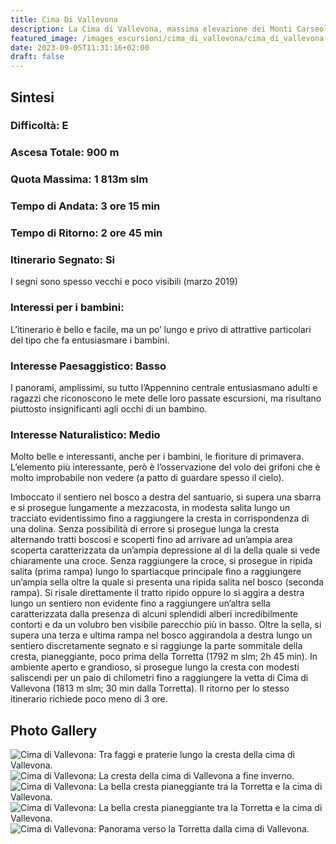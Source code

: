 ```yaml
---
title: Cima Di Vallevona
description: La Cima di Vallevona, massima elevazione dei Monti Carseolani, è facilmente raggiungibile dal santuario di Santa Maria dei Bisognosi con una lunga e spettacolare cavalcata di cresta che regala, soprattutto nella sua parte finale, splendidi panorami che, nelle giornate più limpide, permettono di ammirare tutto l’Appennino centrale dai Sibillini ai Monti della Marsica.
featured_image: /images_escursioni/cima_di_vallevona/cima_di_vallevona.jpg
date: 2023-09-05T11:31:16+02:00
draft: false
---
```



## Sintesi
### Difficoltà: E
### Ascesa Totale: 900 m
### Quota Massima: 1 813m slm
### Tempo di Andata: 3 ore 15 min
### Tempo di Ritorno: 2 ore 45 min
### Itinerario Segnato: Si
I segni sono spesso vecchi e poco visibili (marzo 2019)
### Interessi per i bambini:
 L’itinerario è bello e facile, ma un po’ lungo e privo di attrattive particolari del tipo che fa entusiasmare i bambini.
### Interesse Paesaggistico: Basso
I panorami, amplissimi, su tutto l’Appennino centrale entusiasmano adulti e ragazzi che riconoscono le mete delle loro passate escursioni, ma risultano piuttosto insignificanti agli occhi di un bambino.

### Interesse Naturalistico: Medio
Molto belle e interessanti, anche per i bambini, le fioriture di primavera. L’elemento più interessante, però è l’osservazione del volo dei grifoni che è molto improbabile non vedere (a patto di guardare spesso il cielo).

Imboccato il sentiero nel bosco a destra del santuario, si supera una sbarra e si prosegue lungamente a mezzacosta, in modesta salita lungo un tracciato evidentissimo fino a raggiungere la cresta in corrispondenza di una dolina.
Senza possibilità di errore si prosegue lunga la cresta alternando tratti boscosi e scoperti fino ad arrivare ad un’ampia area scoperta caratterizzata da un’ampia depressione al di la della quale si vede chiaramente una croce. Senza raggiungere la croce, si prosegue in ripida salita (prima rampa) lungo lo spartiacque principale fino a raggiungere un’ampia sella oltre la quale si presenta una ripida salita nel bosco (seconda rampa).
Si risale direttamente il tratto ripido oppure lo si aggira a destra lungo un sentiero non evidente fino a raggiungere un’altra sella caratterizzata dalla presenza di alcuni splendidi alberi incredibilmente contorti e da un volubro ben visibile parecchio più in basso.
Oltre la sella, si supera una terza e ultima rampa nel bosco aggirandola a destra lungo un sentiero discretamente segnato e si raggiunge la parte sommitale della cresta, pianeggiante, poco prima della Torretta (1792 m slm; 2h 45 min).
In ambiente aperto e grandioso, si prosegue lungo la cresta con modesti saliscendi per un paio di chilometri fino a raggiungere la vetta di Cima di Vallevona (1813 m slm; 30 min dalla Torretta).
Il ritorno per lo stesso itinerario richiede poco meno di 3 ore.



## Photo Gallery
![](/images_escursioni/cima_di_vallevona/cima_di_vallevona.jpg "Cima di Vallevona: Tra faggi e praterie lungo la cresta della cima di Vallevona.")  ![](/images_escursioni/cima_di_vallevona/cima_di_vallevona.jpg "Cima di Vallevona: La cresta della cima di Vallevona a fine inverno.")  ![](/images_escursioni/cima_di_vallevona/cima_di_vallevona.jpg "Cima di Vallevona: La bella cresta pianeggiante tra la Torretta e la cima di Vallevona.")  ![](/images_escursioni/cima_di_vallevona/cima_di_vallevona.jpg "Cima di Vallevona: La bella cresta pianeggiante tra la Torretta e la cima di Vallevona.")  ![](/images_escursioni/cima_di_vallevona/cima_di_vallevona.jpg "Cima di Vallevona: Panorama verso la Torretta dalla cima di Vallevona.")  